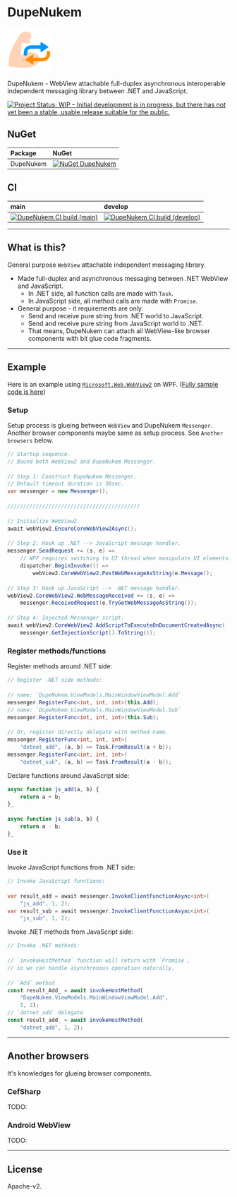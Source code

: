 # DupeNukem

![DupeNukem](https://github.com/kekyo/DupeNukem/raw/main/Images/DupeNukem.100.png)

DupeNukem - WebView attachable full-duplex asynchronous interoperable independent messaging library between .NET and JavaScript.

[![Project Status: WIP – Initial development is in progress, but there has not yet been a stable, usable release suitable for the public.](https://www.repostatus.org/badges/latest/wip.svg)](https://www.repostatus.org/#wip)

## NuGet

|Package|NuGet|
|:--|:--|
|DupeNukem|[![NuGet DupeNukem](https://img.shields.io/nuget/v/DupeNukem.svg?style=flat)](https://www.nuget.org/packages/DupeNukem)|

## CI

|main|develop|
|:--|:--|
|[![DupeNukem CI build (main)](https://github.com/kekyo/DupeNukem/workflows/.NET/badge.svg?branch=main)](https://github.com/kekyo/DupeNukem/actions?query=branch%3Amain)|[![DupeNukem CI build (develop)](https://github.com/kekyo/DupeNukem/workflows/.NET/badge.svg?branch=develop)](https://github.com/kekyo/DupeNukem/actions?query=branch%3Adevelop)|

---

## What is this?

General purpose `WebView` attachable independent messaging library.

* Made full-duplex and asynchronous messaging between .NET WebView and JavaScript.
  * In .NET side, all function calls are made with `Task`.
  * In JavaScript side, all method calls are made with `Promise`.
* General purpose - it requirements are only:
  * Send and receive pure string from .NET world to JavaScript.
  * Send and receive pure string from JavaScript world to .NET.
  * That means, DupeNukem can attach all WebView-like browser components with bit glue code fragments.

---

## Example

Here is an example using [`Microsoft.Web.WebView2`](https://www.nuget.org/packages/Microsoft.Web.WebView2) on WPF. ([Fully sample code is here](https://github.com/kekyo/DupeNukem/blob/main/samples/DupeNukem.WebView2/ViewModels/MainWindowViewModel.cs))

### Setup

Setup process is glueing between `WebView` and DupeNukem `Messenger`.
Another browser components maybe same as setup process. See `Another browsers` below.

```csharp
// Startup sequence.
// Bound both WebView2 and DupeNukem Messenger.

// Step 1: Construct DupeNukem Messenger.
// Default timeout duration is 30sec.
var messenger = new Messenger();

//////////////////////////////////////////

// Initialize WebView2.
await webView2.EnsureCoreWebView2Async();

// Step 2: Hook up .NET --> JavaScript message handler.
messenger.SendRequest += (s, e) =>
    // WPF requires switching to UI thread when manipulate UI elements.
    dispatcher.BeginInvoke(() =>
        webView2.CoreWebView2.PostWebMessageAsString(e.Message));

// Step 3: Hook up JavaScript --> .NET message handler.
webView2.CoreWebView2.WebMessageReceived += (s, e) =>
    messenger.ReceivedRequest(e.TryGetWebMessageAsString());

// Step 4: Injected Messenger script.
await webView2.CoreWebView2.AddScriptToExecuteOnDocumentCreatedAsync(
    messenger.GetInjectionScript().ToString());
```

### Register methods/functions

Register methods around .NET side:

```csharp
// Register .NET side methods:

// name: `DupeNukem.ViewModels.MainWindowViewModel.Add`
messenger.RegisterFunc<int, int, int>(this.Add);
// name: `DupeNukem.ViewModels.MainWindowViewModel.Sub`
messenger.RegisterFunc<int, int, int>(this.Sub);

// Or, register directly delegate with method name.
messenger.RegisterFunc<int, int, int>(
    "dotnet_add", (a, b) => Task.FromResult(a + b));
messenger.RegisterFunc<int, int, int>(
    "dotnet_sub", (a, b) => Task.FromResult(a - b));
```

Declare functions around JavaScript side:

```javascript
async function js_add(a, b) {
    return a + b;
}_

async function js_sub(a, b) {
    return a - b;
}_
```

### Use it

Invoke JavaScript functions from .NET side:

```csharp
// Invoke JavaScript functions:

var result_add = await messenger.InvokeClientFunctionAsync<int>(
    "js_add", 1, 2);
var result_sub = await messenger.InvokeClientFunctionAsync<int>(
    "js_sub", 1, 2);
```

Invoke .NET methods from JavaScript side:

```javascript
// Invoke .NET methods:

// `invokeHostMethod` function will return with `Promise`,
// so we can handle asynchronous operation naturally.

// `Add` method
const result_Add_ = await invokeHostMethod(
    "DupeNukem.ViewModels.MainWindowViewModel.Add",
    1, 2);
// `dotnet_add` delegate
const result_add_ = await invokeHostMethod(
    "dotnet_add", 1, 2);
```

---

## Another browsers

It's knowledges for glueing browser components.

### CefSharp

TODO:

### Android WebView

TODO:

---

## License

Apache-v2.

